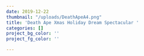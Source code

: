 ```yaml
---
date: 2019-12-22
thumbnail: "/uploads/DeathApeA4.png"
title: 'Death Ape Xmas Holiday Dream Spectacular '
categories: []
project_bg_color: ''
project_fg_color: ''

---
```

